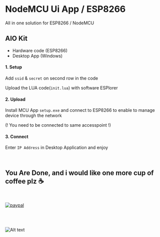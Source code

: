 # NodeMCU Ui App / ESP8266
All in one solution for ESP8266 / NodeMCU

## AIO Kit

- Hardware code (ESP8266)
- Desktop App (Windows)

#### 1. Setup
Add `ssid` & `secret` on second row in the code

Upload the LUA code(`init.lua`) with software ESPlorer

#### 2. Upload

Install MCU App `setup.exe` and connect to ESP8266 to enable to manage device through the network

(! You need to be connected to same accesspoint !)


#### 3. Connect

Enter `IP Address` in Desktop Application and enjoy

<br>


## You Are Done, and i would like one more cup of coffee plz ☕

<br>

[![paypal](https://www.paypalobjects.com/en_US/i/btn/btn_donateCC_LG.gif)](https://www.paypal.com/cgi-bin/webscr?cmd=_s-xclick&hosted_button_id=LFMQEBTS2VH4U)

<br><br>

![Alt text](https://github.com/aCo0o/nodeMCU_UI/blob/master/nodeMCU_UI.jpg?raw=true "nodeMCU UI") 
